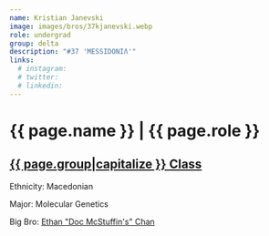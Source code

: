 ```yaml
---
name: Kristian Janevski
image: images/bros/37kjanevski.webp
role: undergrad
group: delta
description: "#37 'MESSIDONIΛ'"
links:
  # instagram: 
  # twitter: 
  # linkedin: 
---
```


# {{ page.name }} | {{ page.role }} 
    
## [{{ page.group|capitalize }} Class](/ah/{{page.group}}s)
    
Ethnicity: Macedonian

Major: Molecular Genetics

Big Bro: [Ethan "Doc McStuffin's" Chan](01echan)


